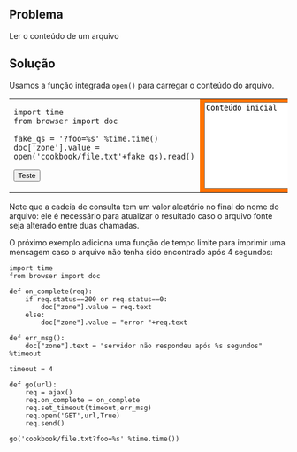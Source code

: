 Problema
--------

Ler o conteúdo de um arquivo

Solução
-------

Usamos a função integrada `open()` para carregar o conteúdo do
arquivo.

<table width="100%">
<tr>
<td style="width:40%;padding-right:10px;">

    import time
    from browser import doc
    
    fake_qs = '?foo=%s' %time.time()
    doc['zone'].value = open('cookbook/file.txt'+fake_qs).read()

<button id="get_file">Teste</button>

</td>
<td style="background-color:#FF7400;text-align:center;">
<textarea id="zone" rows=10 cols=40>Conteúdo inicial</textarea>
</td>
</tr>
</table>

<script type="text/python3">
def get_file(ev):
    src = doc.get(selector="pre.marked")[0].text
    exec(src)

doc['get_file'].bind('click', get_file)
</script>


Note que a cadeia de consulta tem um valor aleatório no final do nome
do arquivo: ele é necessário para atualizar o resultado caso o arquivo
fonte seja alterado entre duas chamadas.

O próximo exemplo adiciona uma função de tempo limite para imprimir
uma mensagem caso o arquivo não tenha sido encontrado após 4 segundos:

    import time
    from browser import doc

    def on_complete(req):
        if req.status==200 or req.status==0:
            doc["zone"].value = req.text
        else:
            doc["zone"].value = "error "+req.text
    
    def err_msg():
        doc["zone"].text = "servidor não respondeu após %s segundos" %timeout
    
    timeout = 4
    
    def go(url):
        req = ajax()
        req.on_complete = on_complete
        req.set_timeout(timeout,err_msg)
        req.open('GET',url,True)
        req.send()

    go('cookbook/file.txt?foo=%s' %time.time())




